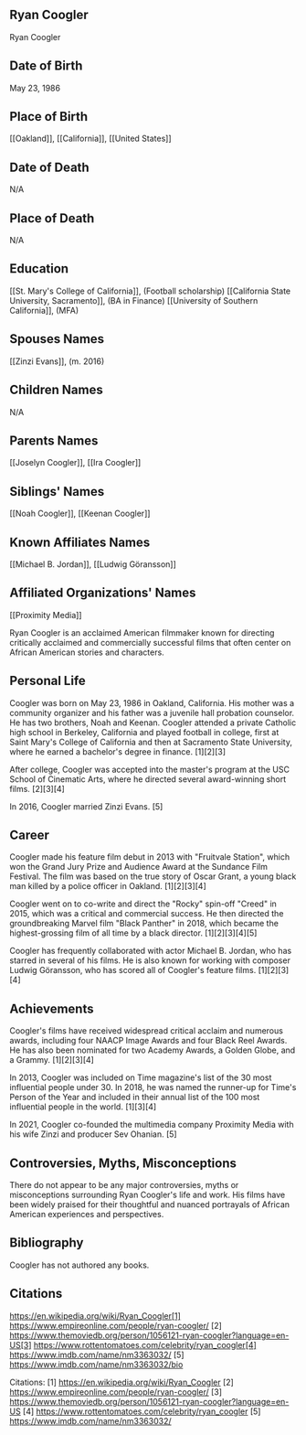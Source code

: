 ## Ryan Coogler
Ryan Coogler

## Date of Birth
May 23, 1986

## Place of Birth
[[Oakland]], [[California]], [[United States]]

## Date of Death
N/A

## Place of Death
N/A

## Education
[[St. Mary's College of California]], (Football scholarship)
[[California State University, Sacramento]], (BA in Finance)
[[University of Southern California]], (MFA)

## Spouses Names
[[Zinzi Evans]], (m. 2016)

## Children Names
N/A

## Parents Names
[[Joselyn Coogler]], [[Ira Coogler]]

## Siblings' Names
[[Noah Coogler]], [[Keenan Coogler]]

## Known Affiliates Names
[[Michael B. Jordan]], [[Ludwig Göransson]]

## Affiliated Organizations' Names
[[Proximity Media]]

Ryan Coogler is an acclaimed American filmmaker known for directing critically acclaimed and commercially successful films that often center on African American stories and characters.

## Personal Life
Coogler was born on May 23, 1986 in Oakland, California. His mother was a community organizer and his father was a juvenile hall probation counselor. He has two brothers, Noah and Keenan. Coogler attended a private Catholic high school in Berkeley, California and played football in college, first at Saint Mary's College of California and then at Sacramento State University, where he earned a bachelor's degree in finance. [1][2][3]

After college, Coogler was accepted into the master's program at the USC School of Cinematic Arts, where he directed several award-winning short films. [2][3][4]

In 2016, Coogler married Zinzi Evans. [5]

## Career
Coogler made his feature film debut in 2013 with "Fruitvale Station", which won the Grand Jury Prize and Audience Award at the Sundance Film Festival. The film was based on the true story of Oscar Grant, a young black man killed by a police officer in Oakland. [1][2][3][4]

Coogler went on to co-write and direct the "Rocky" spin-off "Creed" in 2015, which was a critical and commercial success. He then directed the groundbreaking Marvel film "Black Panther" in 2018, which became the highest-grossing film of all time by a black director. [1][2][3][4][5]

Coogler has frequently collaborated with actor Michael B. Jordan, who has starred in several of his films. He is also known for working with composer Ludwig Göransson, who has scored all of Coogler's feature films. [1][2][3][4]

## Achievements
Coogler's films have received widespread critical acclaim and numerous awards, including four NAACP Image Awards and four Black Reel Awards. He has also been nominated for two Academy Awards, a Golden Globe, and a Grammy. [1][2][3][4]

In 2013, Coogler was included on Time magazine's list of the 30 most influential people under 30. In 2018, he was named the runner-up for Time's Person of the Year and included in their annual list of the 100 most influential people in the world. [1][3][4]

In 2021, Coogler co-founded the multimedia company Proximity Media with his wife Zinzi and producer Sev Ohanian. [5]

## Controversies, Myths, Misconceptions
There do not appear to be any major controversies, myths or misconceptions surrounding Ryan Coogler's life and work. His films have been widely praised for their thoughtful and nuanced portrayals of African American experiences and perspectives.

## Bibliography
Coogler has not authored any books.

## Citations 
https://en.wikipedia.org/wiki/Ryan_Coogler[1] https://www.empireonline.com/people/ryan-coogler/
[2] https://www.themoviedb.org/person/1056121-ryan-coogler?language=en-US[3] https://www.rottentomatoes.com/celebrity/ryan_coogler[4] https://www.imdb.com/name/nm3363032/
[5] https://www.imdb.com/name/nm3363032/bio

Citations:
[1] https://en.wikipedia.org/wiki/Ryan_Coogler
[2] https://www.empireonline.com/people/ryan-coogler/
[3] https://www.themoviedb.org/person/1056121-ryan-coogler?language=en-US
[4] https://www.rottentomatoes.com/celebrity/ryan_coogler
[5] https://www.imdb.com/name/nm3363032/